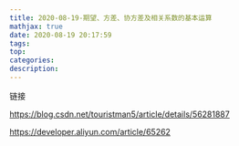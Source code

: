 ```yaml
---
title: 2020-08-19-期望、方差、协方差及相关系数的基本运算
mathjax: true
date: 2020-08-19 20:17:59
tags:
top:
categories:
description:
---
```


链接

https://blog.csdn.net/touristman5/article/details/56281887

https://developer.aliyun.com/article/65262